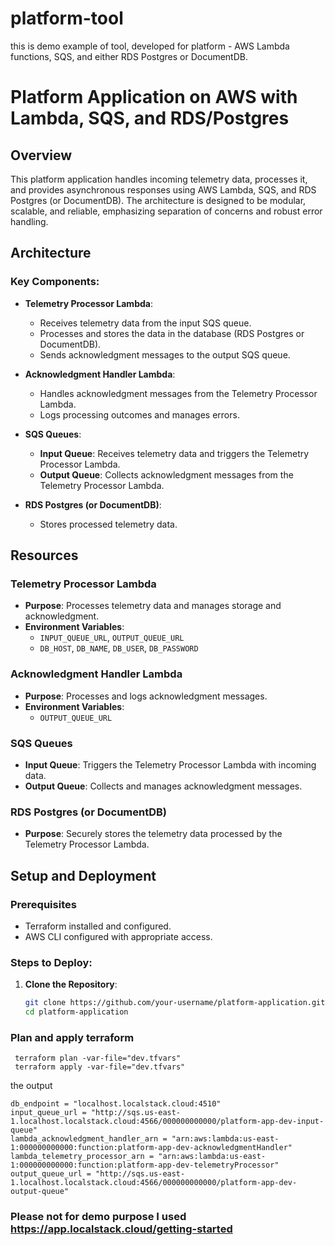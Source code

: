 # platform-tool
this is demo example of tool, developed for platform -  AWS Lambda functions, SQS, and either RDS Postgres or DocumentDB. 

# Platform Application on AWS with Lambda, SQS, and RDS/Postgres

## Overview

This platform application handles incoming telemetry data, processes it, and provides asynchronous responses using AWS Lambda, SQS, and RDS Postgres (or DocumentDB). The architecture is designed to be modular, scalable, and reliable, emphasizing separation of concerns and robust error handling.

## Architecture

### Key Components:
- **Telemetry Processor Lambda**: 
  - Receives telemetry data from the input SQS queue.
  - Processes and stores the data in the database (RDS Postgres or DocumentDB).
  - Sends acknowledgment messages to the output SQS queue.

- **Acknowledgment Handler Lambda**: 
  - Handles acknowledgment messages from the Telemetry Processor Lambda.
  - Logs processing outcomes and manages errors.

- **SQS Queues**: 
  - **Input Queue**: Receives telemetry data and triggers the Telemetry Processor Lambda.
  - **Output Queue**: Collects acknowledgment messages from the Telemetry Processor Lambda.

- **RDS Postgres (or DocumentDB)**: 
  - Stores processed telemetry data.

## Resources

### Telemetry Processor Lambda
- **Purpose**: Processes telemetry data and manages storage and acknowledgment.
- **Environment Variables**:
  - `INPUT_QUEUE_URL`, `OUTPUT_QUEUE_URL`
  - `DB_HOST`, `DB_NAME`, `DB_USER`, `DB_PASSWORD`

### Acknowledgment Handler Lambda
- **Purpose**: Processes and logs acknowledgment messages.
- **Environment Variables**:
  - `OUTPUT_QUEUE_URL`

### SQS Queues
- **Input Queue**: Triggers the Telemetry Processor Lambda with incoming data.
- **Output Queue**: Collects and manages acknowledgment messages.

### RDS Postgres (or DocumentDB)
- **Purpose**: Securely stores the telemetry data processed by the Telemetry Processor Lambda.

## Setup and Deployment

### Prerequisites
- Terraform installed and configured.
- AWS CLI configured with appropriate access.

### Steps to Deploy:
1. **Clone the Repository**:
   ```bash
   git clone https://github.com/your-username/platform-application.git
   cd platform-application
### Plan and apply terraform 
```
 terraform plan -var-file="dev.tfvars"
 terraform apply -var-file="dev.tfvars"

```

the output 
```
db_endpoint = "localhost.localstack.cloud:4510"
input_queue_url = "http://sqs.us-east-1.localhost.localstack.cloud:4566/000000000000/platform-app-dev-input-queue"
lambda_acknowledgment_handler_arn = "arn:aws:lambda:us-east-1:000000000000:function:platform-app-dev-acknowledgmentHandler"
lambda_telemetry_processor_arn = "arn:aws:lambda:us-east-1:000000000000:function:platform-app-dev-telemetryProcessor"
output_queue_url = "http://sqs.us-east-1.localhost.localstack.cloud:4566/000000000000/platform-app-dev-output-queue"

```

### Please not for demo purpose I used https://app.localstack.cloud/getting-started